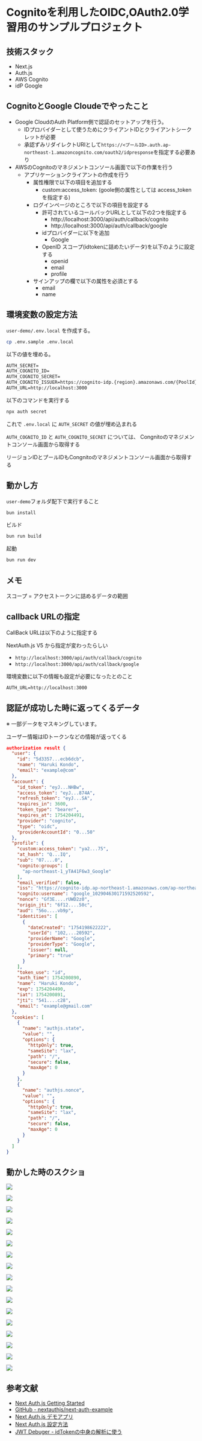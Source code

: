 # Cognitoを利用したOIDC,OAuth2.0学習用のサンプルプロジェクト

## 技術スタック
- Next.js
- Auth.js
- AWS Cognito
- idP Google

## CognitoとGoogle Cloudeでやったこと

- Google CloudのAuth Platform側で認証のセットアップを行う。
  - IDプロバイダーとして使うためにクライアントIDとクライアントシークレットが必要
  - 承認ずみリダイレクトURIとして`https://<プールID>.auth.ap-northeast-1.amazoncognito.com/oauth2/idpresponse`を指定する必要あり
- AWSのCognitoのマネジメントコンソール画面で以下の作業を行う
  - アプリケーションクライアントの作成を行う
    - 属性権限で以下の項目を追加する
      - custom:access_token: (goole側の属性としては access_tokenを指定する)
    - ログインページのところで以下の項目を設定する
      - 許可されているコールバックURLとして以下の2つを指定する
        - http://localhost:3000/api/auth/callback/cognito
        - http://localhost:3000/api/auth/callback/google
      - idプロバイダーに以下を追加
        - Google
      - OpenID スコープ(idtokenに詰めたいデータ)を以下のように設定する
        - openid
        - email
        - profile
    - サインアップの欄で以下の属性を必須とする
        - email
        - name


## 環境変数の設定方法

`user-demo/.env.local` を作成する。

```bash
cp .env.sample .env.local
```

以下の値を埋める。

```txt
AUTH_SECRET=
AUTH_COGNITO_ID=
AUTH_COGNITO_SECRET=
AUTH_COGNITO_ISSUER=https://cognito-idp.{region}.amazonaws.com/{PoolId}
AUTH_URL=http://localhost:3000
```

以下のコマンドを実行する

```bash
npx auth secret
```

これで `.env.local` に `AUTH_SECRET` の値が埋め込まれる

`AUTH_COGNITO_ID` と `AUTH_COGNITO_SECRET` については、 Congnitoのマネジメントコンソール画面から取得する

リージョンIDとプールIDもCongnitoのマネジメントコンソール画面から取得する

## 動かし方

`user-demo`フォルダ配下で実行すること

```bash
bun install
```

ビルド

```bash
bun run build
```

起動

```bash
bun run dev
```

## メモ

スコープ = アクセストークンに詰めるデータの範囲

## callback URLの指定

CallBack URLは以下のように指定する

NextAuth.js V5 から指定が変わったらしい

- `http://localhost:3000/api/auth/callback/cognito`
- `http://localhost:3000/api/auth/callback/google`

環境変数に以下の情報も設定が必要になったとのこと

```txt
AUTH_URL=http://localhost:3000
```

## 認証が成功した時に返ってくるデータ

※ 一部データをマスキングしています。

ユーザー情報はIDトークンなどの情報が返ってくる

```json
authorization result {
  "user": {
    "id": "5d3357...ecb6dcb",
    "name": "Haruki Kondo",
    "email": "example@com"
  },
  "account": {
    "id_token": "eyJ...NHBw",
    "access_token": "eyJ...874A",
    "refresh_token": "eyJ...SA",
    "expires_in": 3600,
    "token_type": "bearer",
    "expires_at": 1754204491,
    "provider": "cognito",
    "type": "oidc",
    "providerAccountId": "0...50"
  },
  "profile": {
    "custom:access_token": "ya2...75",
    "at_hash": "Q...IQ",
    "sub": "07....0",
    "cognito:groups": [
      "ap-northeast-1_yTA41F6w3_Google"
    ],
    "email_verified": false,
    "iss": "https://cognito-idp.ap-northeast-1.amazonaws.com/ap-northeast-1_yTA41F6w3",
    "cognito:username": "google_102904630171592520592",
    "nonce": "Gf3E....rUWD2z0",
    "origin_jti": "6f12....50c",
    "aud": "56o....vb9p",
    "identities": [
      {
        "dateCreated": "1754198622222",
        "userId": "102,...20592",
        "providerName": "Google",
        "providerType": "Google",
        "issuer": null,
        "primary": "true"
      }
    ],
    "token_use": "id",
    "auth_time": 1754200890,
    "name": "Haruki Kondo",
    "exp": 1754204490,
    "iat": 1754200891,
    "jti": "541....c28",
    "email": "example@gmail.com"
  },
  "cookies": [
    {
      "name": "authjs.state",
      "value": "",
      "options": {
        "httpOnly": true,
        "sameSite": "lax",
        "path": "/",
        "secure": false,
        "maxAge": 0
      }
    },
    {
      "name": "authjs.nonce",
      "value": "",
      "options": {
        "httpOnly": true,
        "sameSite": "lax",
        "path": "/",
        "secure": false,
        "maxAge": 0
      }
    }
  ]
}
```

## 動かした時のスクショ

![](./docs/0.png)

![](./docs/1.png)

![](./docs/2.png)

![](./docs/3.png)

![](./docs/4.png)

![](./docs/5.png)

![](./docs/6.png)

![](./docs/7.png)

![](./docs/8.png)

![](./docs/9.png)

![](./docs/10.png)

![](./docs/11.png)

![](./docs/12.png)

![](./docs/13.png)

![](./docs/14.png)

![](./docs/15.png)

![](./docs/16.png)

## 参考文献
- [Next Auth.js Getting Started](https://next-auth.js.org/getting-started/example)
- [GitHub - nextauthjs/next-auth-example](https://github.com/nextauthjs/next-auth-example)
- [Next Auth.js デモアプリ](https://next-auth-example.vercel.app/)
- [Next Auth.js 設定方法](https://next-auth.js.org/configuration/initialization)
- [JWT Debuger - idTokenの中身の解析に使う](https://www.jwt.io/ja)